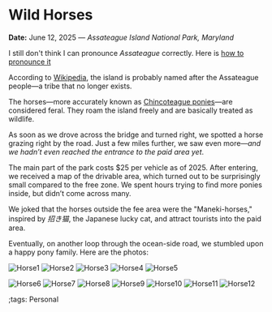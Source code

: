 # Wild Horses

**Date:** June 12, 2025 — *Assateague Island National Park, Maryland*

I still don't think I can pronounce *Assateague* correctly. Here is [how to pronounce it](https://www.howtopronounce.com/assateague)

According to [Wikipedia](https://en.wikipedia.org/wiki/Assateague_people), the island is probably named after the Assateague people—a tribe that no longer exists.

The horses—more accurately known as [Chincoteague ponies](https://en.wikipedia.org/wiki/Chincoteague_pony)—are considered feral. They roam the island freely and are basically treated as wildlife.

As soon as we drove across the bridge and turned right, we spotted a horse grazing right by the road. Just a few miles further, we saw even more—*and we hadn’t even reached the entrance to the paid area yet*.

The main part of the park costs \$25 per vehicle as of 2025. After entering, we received a map of the drivable area, which turned out to be surprisingly small compared to the free zone. We spent hours trying to find more ponies inside, but didn’t come across many.

We joked that the horses outside the fee area were the "Maneki-horses," inspired by *招き猫*, the Japanese lucky cat, and attract tourists into the paid area.

Eventually, on another loop through the ocean-side road, we stumbled upon a happy pony family. Here are the photos:

![Horse1](pix/WildHorse/Horse1.webp)
![Horse2](pix/WildHorse/Horse2.webp)
![Horse3](pix/WildHorse/Horse3.webp)
![Horse4](pix/WildHorse/Horse4.webp)
![Horse5](pix/WildHorse/Horse5.webp)

![Horse6](pix/WildHorse/Horse6.webp)
![Horse7](pix/WildHorse/Horse7.webp)
![Horse8](pix/WildHorse/Horse8.webp)
![Horse9](pix/WildHorse/Horse9.webp)
![Horse10](pix/WildHorse/Horse10.webp)
![Horse11](pix/WildHorse/Horse11.webp)
![Horse12](pix/WildHorse/Horse12.webp)

;tags: Personal
